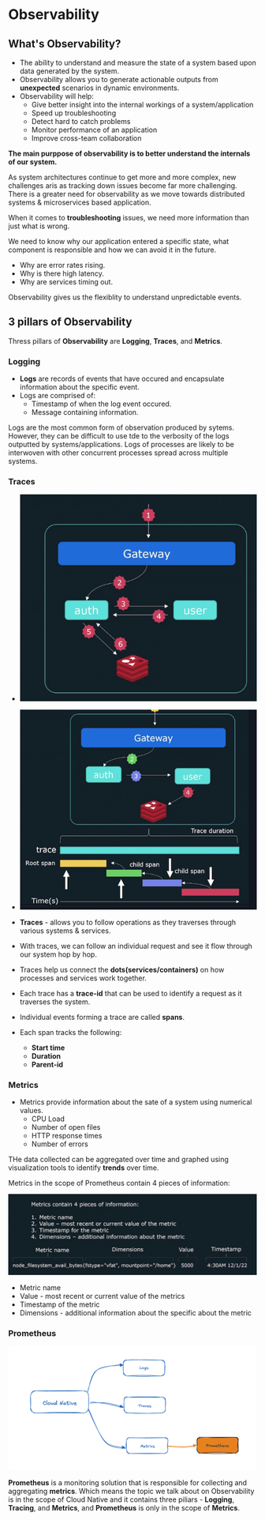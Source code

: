 # Observability 

## What's Observability? 
- The ability to understand and measure the state of a system based upon data generated by the system. 
- Observability allows you to generate actionable outputs from **unexpected** scenarios in dynamic environments.
- Observability will help: 
  - Give better insight into the internal workings of a system/application
  - Speed up troubleshooting
  - Detect hard to catch problems
  - Monitor performance of an application
  - Improve cross-team collaboration

**The main purppose of observability is to better understand the internals of our system.**


As system architectures continue to get more and more complex, new challenges aris as tracking down issues become far more challenging. There is a greater need for observability as we move towards distributed systems & microservices based application. 

When it comes to **troubleshooting** issues, we need more information than just what is wrong. 

We need to know why our application entered a specific state, what component is responsible and how we can avoid it in the future.
- Why are error rates rising.
- Why is there high latency.
- Why are services timing out.
  
Observability gives us the flexiblity to understand unpredictable events. 


## 3 pillars of Observability 

Thress pillars of **Observability** are **Logging**, **Traces**, and **Metrics**. 

### **Logging** 
- **Logs** are records of events that have occured and encapsulate information about the specific event. 
- Logs are comprised of: 
  - Timestamp of when the log event occured. 
  - Message containing information. 
  
Logs are the most common form of observation produced by 
sytems. However, they can be difficult to use tde to the verbosity of the logs outputted by systems/applications. 
Logs of processes are likely to be interwoven with other concurrent processes spread across multiple systems. 

### **Traces**
- ![alt text](pics/traces-1.png) 

- ![alt text](pics/traces-2.png)

- **Traces** - allows you to follow operations as they traverses through various systems & services. 
- With traces, we can follow an individual request and see it flow through our system hop by hop.
- Traces help us connect the **dots(services/containers)** on how processes and services work together. 
- Each trace has a **trace-id** that can be used to identify a request as it traverses the system.
- Individual events forming a trace are called **spans**. 
- Each span tracks the following: 
  - **Start time**
  - **Duration** 
  - **Parent-id**

### **Metrics** 

- Metrics provide information about the sate of a system using numerical values. 
  - CPU Load 
  - Number of open files 
  - HTTP response times
  - Number of errors 

THe data collected can be aggregated over time and graphed using visualization tools to identify **trends** over time. 

Metrics in the scope of Prometheus contain 4 pieces of information: 

![alt text](pics/metrics.png)

- Metric name
- Value - most recent or current value of the metrics
- Timestamp of the metric 
- Dimensions - additional information about the specific about the metric


### Prometheus 
![alt text](pics/prometheus.png)

**Prometheus** is a monitoring solution that is responsible for collecting and aggregating **metrics**. Which means the topic we talk about on Observability is in the scope of Cloud Native and it contains three piliars - **Logging**, **Tracing**, and **Metrics**, and **Prometheus** is only in the scope of **Metrics**. 
